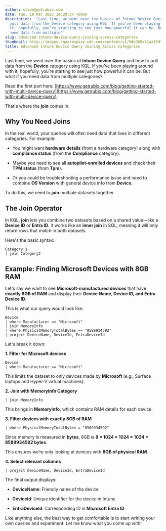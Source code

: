 ```yaml
---
author: steve@getrubix.com
date: Tue, 18 Mar 2025 14:28:34 +0000
description: '"Last time, we went over the basics of Intune Device Query and how to
  pull data from the Device category using KQL. If you’ve been playing around with
  it, hopefully, you’re starting to see just how powerful it can be. But what if you
  need data from multiple"'
slug: advanced-intune-device-query-joining-across-categories
thumbnail: http://images.squarespace-cdn.com/content/v1/5dd365a31aa1fd743bc30b8e/1742308091842-MTEME0V3QK8PZXDYRMTH/deviceQuery.png
title: Advanced Intune Device Query Joining Across Categories
---
```


Last time, we went over the basics of **Intune Device Query** and how to pull data from the **Device** category using KQL. If you’ve been playing around with it, hopefully, you’re starting to see just how powerful it can be. But what if you need data from multiple categories?

Read the first part here: [https://www.getrubix.com/blog/getting-started-with-multi-device-query](https://www.getrubix.com/blog/getting-started-with-multi-device-query)

That's where the **join** comes in.

Why You Need Joins
------------------

In the real world, your queries will often need data that lives in different categories. For example:

-   You might want **hardware details** (from a hardware category) along with **compliance status** (from the **Compliance** category).
    
-   Maybe you need to see all **autopilot-enrolled devices** and check their **TPM status** (from **Tpm**).
    
-   Or you could be troubleshooting a performance issue and need to combine **OS Version** with general device info from **Device**.
    

To do this, we need to **join** multiple datasets together.

The Join Operator
-----------------

In KQL, **join** lets you combine two datasets based on a shared value—like a **Device ID** or **Entra ID**. It works like an **inner join** in SQL, meaning it will only return rows that match in both datasets.

Here's the basic syntax:

```
Category 1
| join Category2
```

Example: Finding Microsoft Devices with 8GB RAM
-----------------------------------------------

Let's say we want to see **Microsoft-manufactured devices** that have **exactly 8GB of RAM** and display their **Device Name, Device ID, and Entra Device ID**.

This is what our query would look like:

```
Device
| where Manufacturer == "Microsoft"
| join MemoryInfo
| where PhysicalMemoryTotalBytes == "8589934592"
| project DeviceName, DeviceId, EntraDeviceId
```

Let's break it down:

**1\. Filter for Microsoft devices**

```
Device
| where Manufacturer == "Microsoft"
```

This limits the dataset to only devices made by **Microsoft** (e.g., Surface laptops and Hyper-V virtual machines).

**2\. Join with MemoryInfo Category**

```
| join MemoryInfo
```

This brings in **MemoryInfo**, which contains RAM details for each device.

**3\. Filter devices with exactly 8GB of RAM**

```
| where PhysicalMemoryTotalBytes = "8589934592"
```

Since memory is measured in **bytes**, 8GB is **8 × 1024 × 1024 × 1024 = 8589934592 bytes**.

This ensures we’re only looking at devices with **8GB of physical RAM**.

**4\. Select relevant columns**

```
| project DeviceName, DeviceId, EntraDeviceId
```

The final output displays:

-   **DeviceName**: Friendly name of the device
    
-   **DeviceId**: Unique identifier for the device in Intune
    
-   **EntraDeviceId**: Corresponding ID in **Microsoft Entra ID**
    

Like anything else, the best way to get comfortable is to start writing your own queries and experiment. Let me know what you come up with!